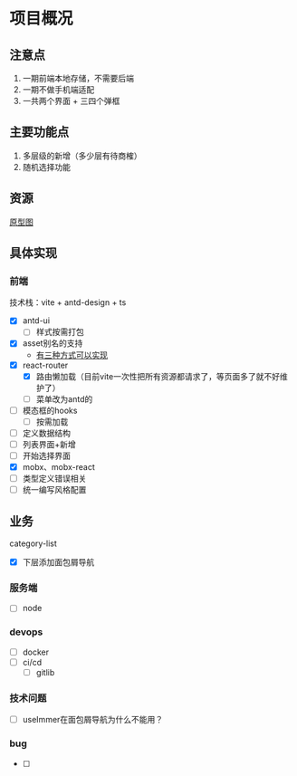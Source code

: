 # 项目概况

## 注意点

1. 一期前端本地存储，不需要后端
2. 一期不做手机端适配
3. 一共两个界面 + 三四个弹框

## 主要功能点

 1. 多层级的新增（多少层有待商榷）
 2. 随机选择功能

## 资源

[原型图](https://3qomk5.axshare.com/#g=1&p=home)

## 具体实现

### 前端

技术栈：vite + antd-design + ts

- [x] antd-ui
  - [ ] 样式按需打包
- [x] asset别名的支持
  - [有三种方式可以实现](./docs/Asset.md)
- [x] react-router
  - [x] 路由懒加载（目前vite一次性把所有资源都请求了，等页面多了就不好维护了）
  - [ ] 菜单改为antd的
- [ ] 模态框的hooks
  - [ ] 按需加载
- [ ] 定义数据结构
- [ ] 列表界面+新增
- [ ] 开始选择界面
- [x] mobx、mobx-react
- [ ] 类型定义错误相关
- [ ] 统一编写风格配置

## 业务

category-list

- [x] 下层添加面包屑导航

### 服务端

- [ ] node

### devops

- [ ] docker
- [ ] ci/cd
  - [ ] gitlib

### 技术问题

- [ ] useImmer在面包屑导航为什么不能用？
### bug

- [ ]